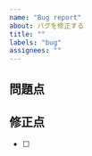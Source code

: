 ```yaml
---
name: "Bug report"
about: バグを修正する
title: ""
labels: "bug"
assignees: ""
---
```


## 問題点

<!-- 何が問題になっているのか, なぜ修正するのかを書く -->

## 修正点

<!-- ソースコードに加える修正をタスク形式で書く -->

- [ ]
